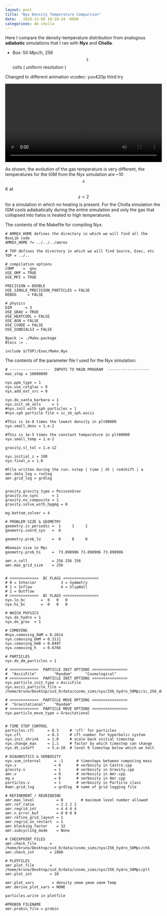 ```yaml
---
layout: post
title: "Nyx Density Temperature Comparison"
date:   2020-12-08 10:10:24 -0800
categorines: dm cholla
---
```


Here I compare the density-temperature distribution from analogous **adiabatic** simulations  that I ran with **Nyx** and **Cholla**.

- Box: 50 Mpc/h, 256$$^3$$ cells ( uniform resolution )

Changed to different animation vcodec: yuv420p third try
<div style="text-align: center">
<video src="{{ site.url }}assets/videos/phase_diagram_nyx_cholla_yuv_new2.mp4" width="100%"  height="auto" controls preload> </video>
</div>

As shown, the evolution of the gas temperature is very different, the temperatures for the IGM from the Nyx simulation are ~10$$^4$$ K at $$z<2$$ for a simulation in which no heating is present. For the Cholla simulation the IGM cools adiabatically during the entire simulation and only the gas that collapsed into halos is heated to high temperatures.

The contents of the Makefile for compiling Nyx:


```
# AMREX_HOME defines the directory in which we will find all the BoxLib code
AMREX_HOME ?= ../../../amrex

# TOP defines the directory in which we will find Source, Exec, etc
TOP = ../..

# compilation options
COMP    =  gnu
USE_OMP = TRUE
USE_MPI = TRUE

PRECISION = DOUBLE
USE_SINGLE_PRECISION_PARTICLES = FALSE
DEBUG     = FALSE

# physics
DIM      = 3
USE_GRAV = TRUE
USE_HEATCOOL = FALSE
USE_AGN = FALSE
USE_CVODE = FALSE
USE_SUNDIALS3 = FALSE

Bpack := ./Make.package
Blocs := .

include $(TOP)/Exec/Make.Nyx
```



The contents of the parameter file I used for the Nyx simulation:

```
# ------------------  INPUTS TO MAIN PROGRAM  -------------------
max_step = 10000000

nyx.ppm_type = 1
nyx.use_colglaz = 0
nyx.add_ext_src = 0

nyx.do_santa_barbara = 1
nyx.init_sb_vels     = 1
#nyx.init with sph particles = 1
#nyx.sph particle file = ic_sb_sph.ascii

#This is 1e-8 times the lowest density in plt00000
nyx.small_dens = 1.e-2

#This is 1e-5 times the constant temparature in plt00000
nyx.small_temp = 1.e-2

gravity.sl_tol = 1.e-12

nyx.initial_z = 100
nyx.final_a = 1.0

#File written during the run: nstep | time | dt | redshift | a
amr.data_log = runlog
amr.grid_log = grdlog


gravity.gravity_type = PoissonGrav
gravity.no_sync      = 1
gravity.no_composite = 1
gravity.solve_with_hpgmg = 0

mg.bottom_solver = 4

# PROBLEM SIZE & GEOMETRY
geometry.is_periodic =  1     1     1
geometry.coord_sys   =  0

geometry.prob_lo     =  0     0     0

#Domain size in Mpc
geometry.prob_hi     =  73.898906 73.898906 73.898906

amr.n_cell           = 256 256 256
amr.max_grid_size    = 256


# >>>>>>>>>>>>>  BC FLAGS <<<<<<<<<<<<<<<<
# 0 = Interior           3 = Symmetry
# 1 = Inflow             4 = SlipWall
# 2 = Outflow
# >>>>>>>>>>>>>  BC FLAGS <<<<<<<<<<<<<<<<
nyx.lo_bc       =  0   0   0
nyx.hi_bc       =  0   0   0

# WHICH PHYSICS
nyx.do_hydro = 1
nyx.do_grav  = 1

# COMOVING
#nyx.comoving_OmM = 0.2614
nyx.comoving_OmM = 0.3111
nyx.comoving_OmB = 0.0497
nyx.comoving_h   = 0.6766

# PARTICLES
nyx.do_dm_particles = 1

# >>>>>>>>>>>>>  PARTICLE INIT OPTIONS <<<<<<<<<<<<<<<<
#  "AsciiFile"        "Random"	    "Cosmological"
# >>>>>>>>>>>>>  PARTICLE INIT OPTIONS <<<<<<<<<<<<<<<<
nyx.particle_init_type = AsciiFile
nyx.ascii_particle_file = /home/bruno/Desktop/ssd_0/data/cosmo_sims/nyx/256_hydro_50Mpc/ic_256_dm_50Mpc.ascii

# >>>>>>>>>>>>>  PARTICLE MOVE OPTIONS <<<<<<<<<<<<<<<<
#  "Gravitational"    "Random"
# >>>>>>>>>>>>>  PARTICLE MOVE OPTIONS <<<<<<<<<<<<<<<<
nyx.particle_move_type = Gravitational


# TIME STEP CONTROL
particles.cfl      = 0.3     # 'cfl' for particles
nyx.cfl            = 0.3     # cfl number for hyperbolic system
nyx.init_shrink    = 1.0     # scale back initial timestep
nyx.change_max     = 1.1     # factor by which timestep can change
nyx.dt_cutoff      = 5.e-20  # level 0 timestep below which we halt

# DIAGNOSTICS & VERBOSITY
nyx.sum_interval      = -1      # timesteps between computing mass
nyx.v                 = 0       # verbosity in Castro.cpp
gravity.v             = 1       # verbosity in Gravity.cpp
amr.v                 = 0       # verbosity in Amr.cpp
mg.v                  = 0       # verbosity in Amr.cpp
particles.v           = 1       # verbosity in Particle class
#amr.grid_log         = grdlog  # name of grid logging file

# REFINEMENT / REGRIDDING
amr.max_level          = 0        # maximum level number allowed
amr.ref_ratio          = 2 2 2 2
amr.regrid_int         = 4 4 4 4
amr.n_error_buf        = 0 0 0 8
amr.refine_grid_layout = 1
amr.regrid_on_restart  = 1
amr.blocking_factor    = 32
amr.subcycling_mode    = None

# CHECKPOINT FILES
amr.check_file      = /home/bruno/Desktop/ssd_0/data/cosmo_sims/nyx/256_hydro_50Mpc/chk
amr.check_int       = 1000

# PLOTFILES
amr.plot_file       = /home/bruno/Desktop/ssd_0/data/cosmo_sims/nyx/256_hydro_50Mpc/plt
amr.plot_int        = 10

amr.plot_vars        = density xmom ymom zmom Temp
amr.derive_plot_vars = NONE

particles.write in plotfile

#PROBIN FILENAME
amr.probin_file = probin
```
